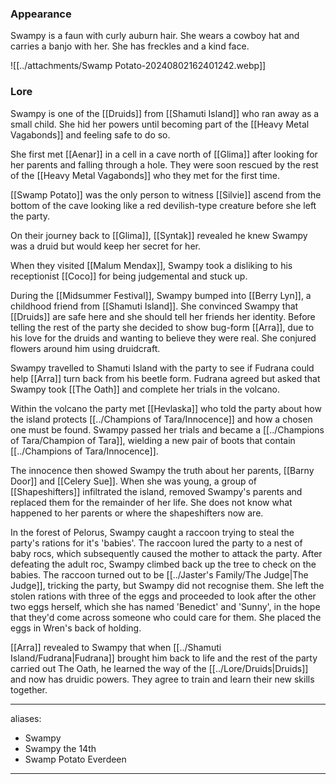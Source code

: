 ### Appearance
Swampy is a faun with curly auburn hair. She wears a cowboy hat and carries a banjo with her. She has freckles and a kind face. 

![[../attachments/Swamp Potato-20240802162401242.webp]]
### Lore
Swampy is one of the [[Druids]] from [[Shamuti Island]] who ran away as a small child. She hid her powers until becoming part of the [[Heavy Metal Vagabonds]] and feeling safe to do so. 

She first met [[Aenar]] in a cell in a cave north of [[Glima]] after looking for her parents and falling through a hole. They were soon rescued by the rest of the [[Heavy Metal Vagabonds]] who they met for the first time.

[[Swamp Potato]] was the only person to witness [[Silvie]] ascend from the bottom of the cave looking like a red devilish-type creature before she left the party.

On their journey back to [[Glima]], [[Syntak]] revealed he knew Swampy was a druid but would keep her secret for her. 

When they visited [[Malum Mendax]], Swampy took a disliking to his receptionist [[Coco]] for being judgemental and stuck up. 

During the [[Midsummer Festival]], Swampy bumped into [[Berry Lyn]], a childhood friend from [[Shamuti Island]]. She convinced Swampy that [[Druids]] are safe here and she should tell her friends her identity. Before telling the rest of the party she decided to show bug-form [[Arra]], due to his love for the druids and wanting to believe they were real. She conjured flowers around him using druidcraft. 

Swampy travelled to Shamuti Island with the party to see if Fudrana could help [[Arra]] turn back from his beetle form. Fudrana agreed but asked that Swampy took [[The Oath]] and complete her trials in the volcano.

Within the volcano the party met [[Hevlaska]] who told the party about how the island protects [[../Champions of Tara/Innocence]] and how a chosen one must be found. Swampy passed her trials and became a [[../Champions of Tara/Champion of Tara]], wielding a new pair of boots that contain [[../Champions of Tara/Innocence]]. 

The innocence then showed Swampy the truth about her parents, [[Barny Door]] and [[Celery Sue]]. When she was young, a group of [[Shapeshifters]] infiltrated the island, removed Swampy's parents and replaced them for the remainder of her life. She does not know what happened to her parents or where the shapeshifters now are.

In the forest of Pelorus, Swampy caught a raccoon trying to steal the party's rations for it's 'babies'. The raccoon lured the party to a nest of baby rocs, which subsequently caused the mother to attack the party. After defeating the adult roc, Swampy climbed back up the tree to check on the babies. The raccoon turned out to be [[../Jaster's Family/The Judge|The Judge]], tricking the party, but Swampy did not recognise them. She left the stolen rations with three of the eggs and proceeded to look after the other two eggs herself, which she has named 'Benedict' and 'Sunny', in the hope that they'd come across someone who could care for them. She placed the eggs in Wren's back of holding.

[[Arra]] revealed to Swampy that when [[../Shamuti Island/Fudrana|Fudrana]] brought him back to life and the rest of the party carried out The Oath, he learned the way of the [[../Lore/Druids|Druids]] and now has druidic powers. They agree to train and learn their new skills together. 

--- 
aliases: 
- Swampy
- Swampy the 14th
- Swamp Potato Everdeen
---